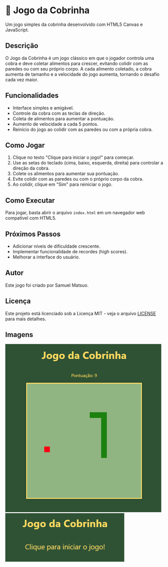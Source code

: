 # 🐍 Jogo da Cobrinha

Um jogo simples da cobrinha desenvolvido com HTML5 Canvas e JavaScript.

## Descrição

O Jogo da Cobrinha é um jogo clássico em que o jogador controla uma cobra e deve coletar alimentos para crescer, evitando colidir com as paredes ou com seu próprio corpo. A cada alimento coletado, a cobra aumenta de tamanho e a velocidade do jogo aumenta, tornando o desafio cada vez maior.

## Funcionalidades

- Interface simples e amigável.
- Controle da cobra com as teclas de direção.
- Coleta de alimentos para aumentar a pontuação.
- Aumento de velocidade a cada 5 pontos.
- Reinício do jogo ao colidir com as paredes ou com a própria cobra.

## Como Jogar

1. Clique no texto "Clique para iniciar o jogo!" para começar.
2. Use as setas do teclado (cima, baixo, esquerda, direita) para controlar a direção da cobra.
3. Colete os alimentos para aumentar sua pontuação.
4. Evite colidir com as paredes ou com o próprio corpo da cobra.
5. Ao colidir, clique em "Sim" para reiniciar o jogo.

## Como Executar

Para jogar, basta abrir o arquivo `index.html` em um navegador web compatível com HTML5.

## Próximos Passos

- Adicionar níveis de dificuldade crescente.
- Implementar funcionalidade de recordes (high scores).
- Melhorar a interface do usuário.

## Autor

Este jogo foi criado por Samuel Matsuo.

## Licença

Este projeto está licenciado sob a Licença MIT - veja o arquivo [LICENSE](LICENSE) para mais detalhes.

## Imagens

![Screenshot do Jogo da Cobrinha](snake_screenshot.png)
![Screenshot do Jogo da Cobrinha](snake_screenshot_2.png)
